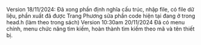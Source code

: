 Version 18/11/2024: Đã xong phần định nghĩa cấu trúc, nhập file, có file dữ liệu, phần xuất đã được Trang Phương sửa phần code hiện tại đang ở trong head.h (làm theo trong sách)
Version 10:30am 20/11/2024 Đã có menu chính, menu chức năng tìm kiếm, hoàn thành tìm kiếm theo mã và tên thiết bị.
